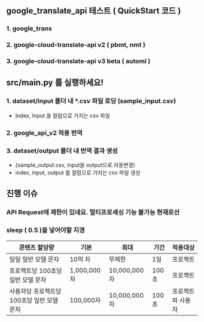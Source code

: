 ## google_translate_api 테스트 ( QuickStart 코드 )
### 1. google_trans 
### 2. google-cloud-translate-api v2 ( pbmt, nmt )
### 3. google-cloud-translate-api v3 beta ( automl )

## src/main.py 를 실행하세요!
### 1. dataset/input 폴더 내 *.csv 파일 로딩 (sample_input.csv)
- Index, Input 을 컬럼으로 가지는 csv 파일
### 2. google_api_v2 적용 번역
### 3. dataset/output 폴더 내 번역 결과 생성
- (sample_output.csv, input을 output으로 자동변경)
- index, input, output 를 컬럼으로 가지는 csv 파일 생성

## 진행 이슈
### API Request에 제한이 있네요. 멀티프로세싱 기능 불가능 현재로선
### sleep ( 0.5 )을 넣어야할 지경
|콘텐츠 할당량|기본|최대|기간|적용대상|
|-|-|-|-|-|
|일일 일반 모델 문자|	10억 자|	무제한|	1일|	프로젝트|
|프로젝트당 100초당 일반 모델 문자|	1,000,000자|	10,000,000자|	100초|	프로젝트|
|사용자당 프로젝트당 100초당 일반 모델 문자|	100,000자|	10,000,000자|	100초|	프로젝트와 사용자|